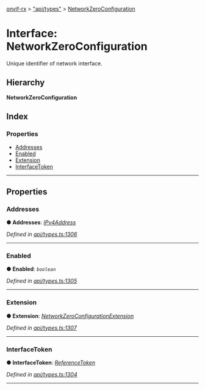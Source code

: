 [onvif-rx](../README.md) > ["api/types"](../modules/_api_types_.md) > [NetworkZeroConfiguration](../interfaces/_api_types_.networkzeroconfiguration.md)

# Interface: NetworkZeroConfiguration

Unique identifier of network interface.

## Hierarchy

**NetworkZeroConfiguration**

## Index

### Properties

* [Addresses](_api_types_.networkzeroconfiguration.md#addresses)
* [Enabled](_api_types_.networkzeroconfiguration.md#enabled)
* [Extension](_api_types_.networkzeroconfiguration.md#extension)
* [InterfaceToken](_api_types_.networkzeroconfiguration.md#interfacetoken)

---

## Properties

<a id="addresses"></a>

###  Addresses

**● Addresses**: *[IPv4Address](../modules/_api_types_.md#ipv4address)*

*Defined in [api/types.ts:1306](https://github.com/patrickmichalina/onvif-rx/blob/d62cee9/src/api/types.ts#L1306)*

___
<a id="enabled"></a>

###  Enabled

**● Enabled**: *`boolean`*

*Defined in [api/types.ts:1305](https://github.com/patrickmichalina/onvif-rx/blob/d62cee9/src/api/types.ts#L1305)*

___
<a id="extension"></a>

###  Extension

**● Extension**: *[NetworkZeroConfigurationExtension](_api_types_.networkzeroconfigurationextension.md)*

*Defined in [api/types.ts:1307](https://github.com/patrickmichalina/onvif-rx/blob/d62cee9/src/api/types.ts#L1307)*

___
<a id="interfacetoken"></a>

###  InterfaceToken

**● InterfaceToken**: *[ReferenceToken](../modules/_api_types_.md#referencetoken)*

*Defined in [api/types.ts:1304](https://github.com/patrickmichalina/onvif-rx/blob/d62cee9/src/api/types.ts#L1304)*

___

